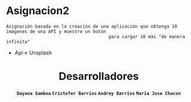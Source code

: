# Asignacion2
```
Asignación basada en la creación de una aplicación que obtenga 10 imágenes de una API y muestre un botón  
                                       para cargar 10 más "de manera infinita"
```
- Api-> Unsplash
<h1 align="center">
    Desarrolladores
</h1>

<h4 align="center">
  <code>Dayana Gamboa</code>
  <code>Cristofer Barrios</code>
  <code>Andrey Barrios</code>
  <code>Maria Jose Chacon</code>
</h4>
